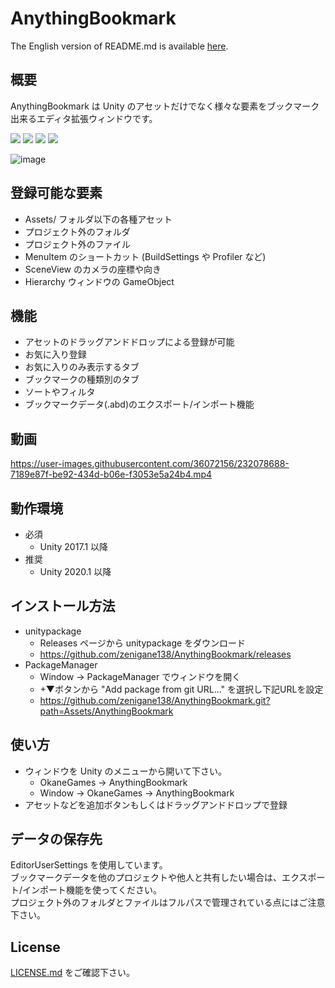 AnythingBookmark
============
The English version of README.md is available [here](/README.md).

概要
---
AnythingBookmark は Unity のアセットだけでなく様々な要素をブックマーク出来るエディタ拡張ウィンドウです。  

![](https://img.shields.io/badge/Unity-2017.1%20or%20later-lightgrey)
[![](https://img.shields.io/badge/license-MIT-orange)](https://github.com/zenigane138/AnythingBookmark/blob/main/LICENSE.md)
[![](https://img.shields.io/badge/readme-English-red)](/README_ja.md)
[![](https://img.shields.io/badge/Follow-FFFFFF.svg?logo=twitter&style=flat)](https://twitter.com/intent/follow?screen_name=zenigane138)

![image](https://user-images.githubusercontent.com/36072156/232230899-52835490-8a8b-4ad8-8c1d-b2d1a5d78a67.png)

登録可能な要素
---
- Assets/ フォルダ以下の各種アセット
- プロジェクト外のフォルダ
- プロジェクト外のファイル
- MenuItem のショートカット (BuildSettings や Profiler など)
- SceneView のカメラの座標や向き
- Hierarchy ウィンドウの GameObject

機能
---
- アセットのドラッグアンドドロップによる登録が可能
- お気に入り登録
- お気に入りのみ表示するタブ
- ブックマークの種類別のタブ
- ソートやフィルタ
- ブックマークデータ(.abd)のエクスポート/インポート機能

動画  
---
https://user-images.githubusercontent.com/36072156/232078688-7189e87f-be92-434d-b06e-f3053e5a24b4.mp4

動作環境
---
- 必須
  - Unity 2017.1 以降
- 推奨
  - Unity 2020.1 以降

インストール方法
---
- unitypackage
  - Releases ページから unitypackage をダウンロード
  - https://github.com/zenigane138/AnythingBookmark/releases
- PackageManager
  - Window -> PackageManager でウィンドウを開く
  - +▼ボタンから "Add package from git URL..." を選択し下記URLを設定
  - https://github.com/zenigane138/AnythingBookmark.git?path=Assets/AnythingBookmark

使い方
---
- ウィンドウを Unity のメニューから開いて下さい。
  - OkaneGames -> AnythingBookmark
  - Window -> OkaneGames -> AnythingBookmark
- アセットなどを追加ボタンもしくはドラッグアンドドロップで登録

データの保存先
---
EditorUserSettings を使用しています。  
ブックマークデータを他のプロジェクトや他人と共有したい場合は、エクスポート/インポート機能を使ってください。  
プロジェクト外のフォルダとファイルはフルパスで管理されている点にはご注意下さい。

License
---
[LICENSE.md](/LICENSE.md) をご確認下さい。
